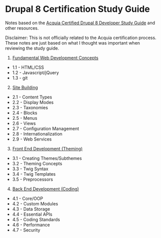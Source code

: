 # Drupal 8 Certification Study Guide

Notes based on the [Acquia Certified Drupal 8 Developer Study Guide](https://acquia-academy.gitbooks.io/study-guide-acquia-certified-drupal-8-developer/content/study-guide.html) and other resources.

Disclaimer: This is not officially related to the Acquia certification process. These notes are just based on what I thought was important when reviewing the study guide.

1. [Fundamental Web Development Concepts](1-fundamentals)
  - 1.1 - HTML/CSS
  - 1.2 - Javascript/jQuery
  - 1.3 - git

2. [Site Building](2-site-building)
  - 2.1 - Content Types
  - 2.2 - Display Modes
  - 2.3 - Taxonomies
  - 2.4 - Blocks
  - 2.5 - Menus
  - 2.6 - Views
  - 2.7 - Configuration Management
  - 2.8 - Internationalization
  - 2.9 - Web Services

3. [Front End Development (Theming)](3-front-end-development)
  - 3.1 - Creating Themes/Subthemes
  - 3.2 - Theming Concepts
  - 3.3 - Twig Syntax
  - 3.4 - Twig Templates
  - 3.5 - Preprocessors

4. [Back End Development (Coding)](4-back-end-development)
  - 4.1 - Core/OOP
  - 4.2 - Custom Modules
  - 4.3 - Data Storage
  - 4.4 - Essential APIs
  - 4.5 - Coding Standards
  - 4.6 - Performance
  - 4.7 - Security
